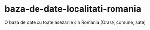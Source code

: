 # baza-de-date-localitati-romania
O baza de date cu toate asezarile din Romania (Orase, comune, sate)
